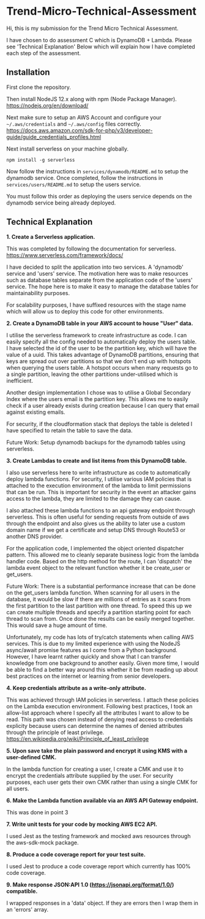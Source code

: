 # Trend-Micro-Technical-Assessment

Hi, this is my submission for the Trend Micro Technical Assessment.

I have chosen to do assessment C which is DynamoDB + Lambda. Please see 'Technical Explanation' Below which will explain how I have completed each step of the assessment.

## Installation

First clone the repository.

Then install NodeJS 12.x along with npm (Node Package Manager). https://nodejs.org/en/download/

Next make sure to setup an AWS Account and configure your `~/.aws/credentials` and `~/.aws/config` files correctly. https://docs.aws.amazon.com/sdk-for-php/v3/developer-guide/guide_credentials_profiles.html

Next install serverless on your machine globally. 

`npm install -g serverless`

Now follow the instructions in `services/dynamodb/README.md` to setup the dynamodb service.
Once completed, follow the instructions in `services/users/README.md` to setup the users service.

You must follow this order as deploying the users service depends on the dynamodb service being already deployed.

## Technical Explanation

**1. Create a Serverless application.**

This was completed by following the documentation for serverless. https://www.serverless.com/framework/docs/

I have decided to split the application into two services. A 'dynamodb' service and 'users' service.
The motivation here was to make resources such as database tables separate from the application code of the 'users' service. The hope here is to make it easy to manage the database tables for maintainability purposes.

For scalability purposes, I have suffixed resources with the stage name which will allow us to deploy this code for other environments.

**2. Create a DynamoDB table in your AWS account to house "User" data.**

I utilise the serverless framework to create infrastructure as code. I can easily
specify all the config needed to automatically deploy the users table. I have selected
the id of the user to be the partition key, which will have the value of a uuid. This takes
advantage of DynamoDB partitions, ensuring that keys are spread out over partitions so that we don't end up with hotspots when querying the users table. A hotspot occurs when many requests go to a single partition, leaving the other partitions under-utilised which is inefficient.

Another design implementation I chose was to utilise a Global Secondary Index where the
users email is the partition key. This allows me to easily check if a user already exists
during creation because I can query that email against existing emails.

For security, if the cloudformation stack that deploys the table is deleted I have specified to retain the table to save the data.

Future Work: Setup dynamodb backups for the dynamodb tables using serverless.

**3. Create Lambdas to create and list items from this DynamoDB table.**

I also use serverless here to write infrastructure as code to automatically deploy
lambda functions. For security, I utilise various IAM policies that is attached to
the execution environment of the lambda to limit permissions that can be run. This is
important for security in the event an attacker gains access to the lambda, they are limited to the damage they can cause.

I also attached these lambda functions to an api gateway endpoint through serverless.
This is often useful for sending requests from outside of aws through the endpoint and also
gives us the ability to later use a custom domain name if we get a certificate and setup DNS
through Route53 or another DNS provider.

For the application code, I implemented the object oriented dispatcher pattern. This allowed me to cleanly separate business logic from the lambda handler code. Based on the
http method for the route, I can 'dispatch' the lambda event object to the relevant function whether it be create_user or get_users.

Future Work: There is a substantial performance increase that can be done on the get_users lambda function. When scanning for all users in the database, it would be slow if there are millions of entries as it scans from the first partition to the last partition with one thread. To speed this up we can create multiple threads and specify a partition starting point for each thread to scan from. Once done the results can be easily merged together. This would save a huge amount of time.

Unfortunately, my code has lots of try/catch statements when calling AWS services. This is due to my limited experience with using the NodeJS async/await promise features as I come from a Python background. However, I have learnt rather quickly and show that I can transfer knowledge from one background to another easily. Given more time, I would be able to find a better way around this whether it be from reading up about best practices on the internet or learning from senior developers.

**4. Keep credentials attribute as a write-only attribute.**

This was achieved through IAM policies in serverless. I attach these policies on the Lambda execution environment. Following best practices, I took an allow-list approach where
I specify all the attributes I want to allow to be read. This path was chosen instead of denying read access to credentials explicity because users can determine the names of denied attributes through the principle of least privilege. https://en.wikipedia.org/wiki/Principle_of_least_privilege

**5. Upon save take the plain password and encrypt it using KMS with a user-defined CMK.**

In the lambda function for creating a user, I create a CMK and use it to encrypt the 
credentials attribute supplied by the user. For security purposes, each user gets their own
CMK rather than using a single CMK for all users.

**6. Make the Lambda function available via an AWS API Gateway endpoint.**

This was done in point 3

**7. Write unit tests for your code by mocking AWS EC2 API.**

I used Jest as the testing framework and mocked aws resources through the
aws-sdk-mock package. 

**8. Produce a code coverage report for your test suite.**

I used Jest to produce a code coverage report which currently has 100% code coverage.

**9. Make response JSON:API 1.0 (https://jsonapi.org/format/1.0/) compatible.**

I wrapped responses in a 'data' object. If they are errors then I wrap them in an 'errors' array.
